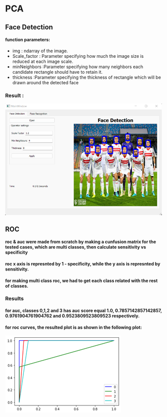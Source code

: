 # PCA
## Face Detection

#### function parameters:
* img : ndarray of the image.
* Scale_factor :  Parameter specifying how much the image size is reduced at each image scale.
* minNeighbors :Parameter specifying how many neighbors each candidate rectangle should have to retain it.
* thickness :Parameter specifying the thickness of rectangle which will be drawn around the detected face
### Result :
![img](images/result1.png)

## ROC 

#### roc & auc were made from scratch by making a cunfusion matrix for the tested cases, which are multi classes, then calculate sensitivity vs specificity 
#### roc x axis is represnted by 1 - specificity, while the y axis is represnted by sensitivity.
#### for making multi class roc, we had to get each class related with the rest of classes.

### Results

#### for auc, classes 0,1,2 and 3 has auc score equal 1.0, 0.7857142857142857, 0.9761904761904762 and 0.9523809523809523 respectively.

#### for roc curves, the resulted plot is as shown in the following plot:
![img](roc/roc.png)
